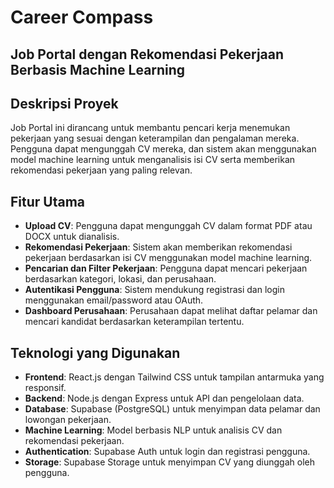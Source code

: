 # Career Compass

## Job Portal dengan Rekomendasi Pekerjaan Berbasis Machine Learning

## Deskripsi Proyek

Job Portal ini dirancang untuk membantu pencari kerja menemukan pekerjaan yang sesuai dengan keterampilan dan pengalaman mereka. Pengguna dapat mengunggah CV mereka, dan sistem akan menggunakan model machine learning untuk menganalisis isi CV serta memberikan rekomendasi pekerjaan yang paling relevan.

## Fitur Utama

- **Upload CV**: Pengguna dapat mengunggah CV dalam format PDF atau DOCX untuk dianalisis.
- **Rekomendasi Pekerjaan**: Sistem akan memberikan rekomendasi pekerjaan berdasarkan isi CV menggunakan model machine learning.
- **Pencarian dan Filter Pekerjaan**: Pengguna dapat mencari pekerjaan berdasarkan kategori, lokasi, dan perusahaan.
- **Autentikasi Pengguna**: Sistem mendukung registrasi dan login menggunakan email/password atau OAuth.
- **Dashboard Perusahaan**: Perusahaan dapat melihat daftar pelamar dan mencari kandidat berdasarkan keterampilan tertentu.

## Teknologi yang Digunakan

- **Frontend**: React.js dengan Tailwind CSS untuk tampilan antarmuka yang responsif.
- **Backend**: Node.js dengan Express untuk API dan pengelolaan data.
- **Database**: Supabase (PostgreSQL) untuk menyimpan data pelamar dan lowongan pekerjaan.
- **Machine Learning**: Model berbasis NLP untuk analisis CV dan rekomendasi pekerjaan.
- **Authentication**: Supabase Auth untuk login dan registrasi pengguna.
- **Storage**: Supabase Storage untuk menyimpan CV yang diunggah oleh pengguna.

